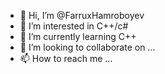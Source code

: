 - 👋 Hi, I’m @FarruxHamroboyev
- 👀 I’m interested in C++/c#
- 🌱 I’m currently learning C++
- 💞️ I’m looking to collaborate on ...
- 📫 How to reach me ...

<!---
FarruxHamroboyev/FarruxHamroboyev is a ✨ special ✨ repository because its `README.md` (this file) appears on your GitHub profile.
You can click the Preview link to take a look at your changes.
--->
